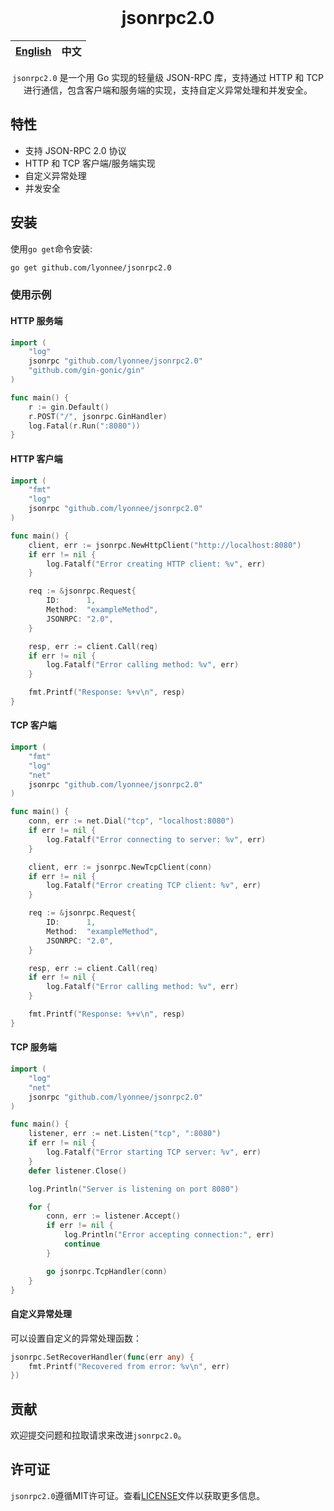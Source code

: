 
<div align="center">
</br>

# jsonrpc2.0

| [English](README.md) | 中文 |
| --- | --- |

`jsonrpc2.0` 是一个用 Go 实现的轻量级 JSON-RPC 库，支持通过 HTTP 和 TCP 进行通信，包含客户端和服务端的实现，支持自定义异常处理和并发安全。
</div>

## 特性
- 支持 JSON-RPC 2.0 协议
- HTTP 和 TCP 客户端/服务端实现
- 自定义异常处理
- 并发安全

## 安装
使用`go get`命令安装:
```bash
go get github.com/lyonnee/jsonrpc2.0
```


### 使用示例

#### HTTP 服务端

```go
import (
	"log"
	jsonrpc "github.com/lyonnee/jsonrpc2.0"
	"github.com/gin-gonic/gin"
)

func main() {
	r := gin.Default()
	r.POST("/", jsonrpc.GinHandler)
	log.Fatal(r.Run(":8080"))
}
```

#### HTTP 客户端

```go
import (
	"fmt"
	"log"
	jsonrpc "github.com/lyonnee/jsonrpc2.0"
)

func main() {
	client, err := jsonrpc.NewHttpClient("http://localhost:8080")
	if err != nil {
		log.Fatalf("Error creating HTTP client: %v", err)
	}

	req := &jsonrpc.Request{
		ID:      1,
		Method:  "exampleMethod",
		JSONRPC: "2.0",
	}

	resp, err := client.Call(req)
	if err != nil {
		log.Fatalf("Error calling method: %v", err)
	}

	fmt.Printf("Response: %+v\n", resp)
}

```

#### TCP 客户端

```go
import (
	"fmt"
	"log"
	"net"
	jsonrpc "github.com/lyonnee/jsonrpc2.0"
)

func main() {
	conn, err := net.Dial("tcp", "localhost:8080")
	if err != nil {
		log.Fatalf("Error connecting to server: %v", err)
	}

	client, err := jsonrpc.NewTcpClient(conn)
	if err != nil {
		log.Fatalf("Error creating TCP client: %v", err)
	}

	req := &jsonrpc.Request{
		ID:      1,
		Method:  "exampleMethod",
		JSONRPC: "2.0",
	}

	resp, err := client.Call(req)
	if err != nil {
		log.Fatalf("Error calling method: %v", err)
	}

	fmt.Printf("Response: %+v\n", resp)
}
```

#### TCP 服务端

```go
import (
	"log"
	"net"
	jsonrpc "github.com/lyonnee/jsonrpc2.0"
)

func main() {
	listener, err := net.Listen("tcp", ":8080")
	if err != nil {
		log.Fatalf("Error starting TCP server: %v", err)
	}
	defer listener.Close()

	log.Println("Server is listening on port 8080")

	for {
		conn, err := listener.Accept()
		if err != nil {
			log.Println("Error accepting connection:", err)
			continue
		}

		go jsonrpc.TcpHandler(conn)
	}
}
```

#### 自定义异常处理
可以设置自定义的异常处理函数：
```go
jsonrpc.SetRecoverHandler(func(err any) {
    fmt.Printf("Recovered from error: %v\n", err)
})
```

## 贡献
欢迎提交问题和拉取请求来改进`jsonrpc2.0`。

## 许可证
`jsonrpc2.0`遵循MIT许可证。查看[LICENSE](LICENSE)文件以获取更多信息。